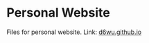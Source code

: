 # Personal Website
Files for personal website. Link: [d6wu.github.io](https://d6wu.github.io "Personal Website")
